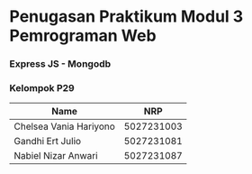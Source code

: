 # Penugasan Praktikum Modul 3 Pemrograman Web

### Express JS - Mongodb

### Kelompok P29

| Name                              |     NRP    |
| ----------------------------------|------------|
| Chelsea Vania Hariyono            | 5027231003 | 
| Gandhi Ert Julio                  | 5027231081 |
| Nabiel Nizar Anwari               | 5027231087 |
